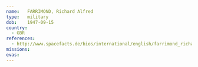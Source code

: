 ```yaml
---
name:	FARRIMOND, Richard Alfred
type:	military
dob:	1947-09-15
country:
  - GBR
references:
  - http://www.spacefacts.de/bios/international/english/farrimond_richard.htm
missions:
evas:
---
```

